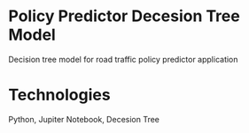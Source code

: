 # Policy Predictor Decesion Tree Model
Decision tree model for road traffic policy predictor application

# Technologies
Python, Jupiter Notebook, Decesion Tree
